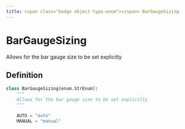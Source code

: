 ```yaml
---
title: <span class="badge object-type-enum"></span> BarGaugeSizing
---
```

# <span class="badge object-type-enum"></span> BarGaugeSizing

Allows for the bar gauge size to be set explicitly

## Definition

```python
class BarGaugeSizing(enum.StrEnum):
    """
    Allows for the bar gauge size to be set explicitly
    """

    AUTO = "auto"
    MANUAL = "manual"
```
